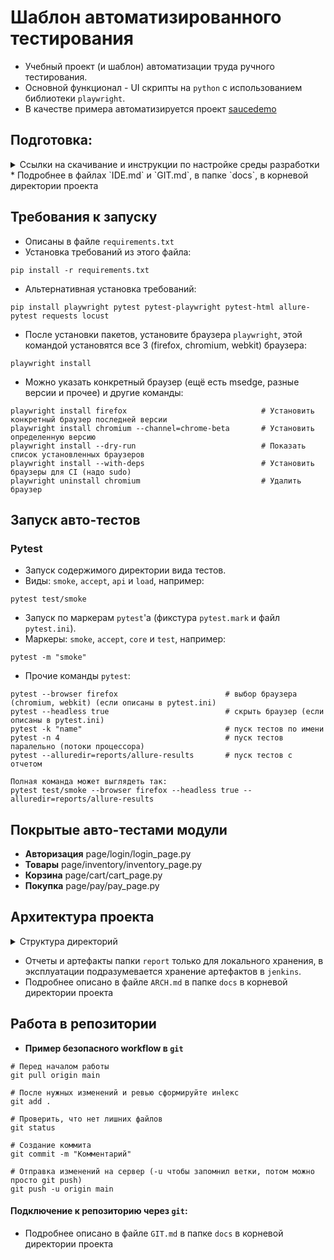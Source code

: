 # **Шаблон автоматизированного тестирования** 
* Учебный проект (и шаблон) автоматизации труда ручного тестирования.
* Основной функционал - UI скрипты на `python` с использованием библиотеки `playwright`.
* В качестве примера автоматизируется проект [saucedemo](https://www.saucedemo.com/v1/)
 
## Подготовка:
<details><summary>Ссылки на скачивание и инструкции по настройке среды разработки</summary><p>

* [Скачать `Python` версии 13+](https://www.python.org/downloads/)
  * [Инструкция установки `Python` глава 2.1, эксплуатация глава 3](https://disk.yandex.ru/edit/d/ziggIjO2lsG0H2023WbIniPegnqahzm72s0qoIz-cKg6UlFmWEZta1prdw)
* [Скачать `git` версии 2.49+](https://git-scm.com/downloads)
  * [Инструкция установки и эксплуатации `git` глава 4.5](https://disk.yandex.ru/i/p6A-v9AiGy5qxA)
* IDE:
  * `OpenIDE` - Российский IDE
    * [Скачать `OpenIDE` версии 243+](https://openide.ru/download/)
    * [Установка `OpenIDE` глава !!! | Эксплуатация глава !!!](https://disk.yandex.ru/edit/d/ziggIjO2lsG0H2023WbIniPegnqahzm72s0qoIz-cKg6UlFmWEZta1prdw)
  * `PyCharm` - Рекомендуемый способ взаимодействия с `python`
    * [Скачать `PyCharm` версии Community Edition 2024+](https://www.jetbrains.com/ru-ru/pycharm/download/other.html)
    * [Установка `PyCharm` глава 2.2 | Эксплуатация глава 4](https://disk.yandex.ru/edit/d/ziggIjO2lsG0H2023WbIniPegnqahzm72s0qoIz-cKg6UlFmWEZta1prdw)
  * `VSCode` - Популярный IDE
    * [Скачать `VSCode` версии 1.99+](https://code.visualstudio.com/docs/?dv=win64user)
    * [Установка `VSCode` глава !!! | Эксплуатация глава !!!](https://disk.yandex.ru/edit/d/ziggIjO2lsG0H2023WbIniPegnqahzm72s0qoIz-cKg6UlFmWEZta1prdw)
</p></details>
* Подробнее в файлах `IDE.md` и `GIT.md`, в папке `docs`, в корневой директории проекта

## **Требования к запуску**
* Описаны в файле `requirements.txt`
* Установка требований из этого файла:
```
pip install -r requirements.txt
```
* Альтернативная установка требований:
```
pip install playwright pytest pytest-playwright pytest-html allure-pytest requests locust
```
* После установки пакетов, установите браузера `playwright`, этой командой установятся все 3 (firefox, chromium, webkit) браузера:
```
playwright install
```
* Можно указать конкретный браузер (ещё есть msedge, разные версии и прочее) и другие команды:
```
playwright install firefox                              # Установить конкретный браузер последней версии
playwright install chromium --channel=chrome-beta       # Установить определенную версию
playwright install --dry-run                            # Показать список установленных браузеров
playwright install --with-deps                          # Установить браузеры для CI (надо sudo)
playwright uninstall chromium                           # Удалить браузер
```

## **Запуск авто-тестов**
### Pytest
* Запуск содержимого директории вида тестов.
* Виды: `smoke`, `accept`, `api` и `load`, например:
```
pytest test/smoke
```
* Запуск по маркерам `pytest`'а (фикстура `pytest.mark` и файл `pytest.ini`).
* Маркеры: `smoke`, `accept`, `core` и `test`, например:
```
pytest -m "smoke"
```
* Прочие команды `pytest`:
```
pytest --browser firefox                        # выбор браузера (chromium, webkit) (если описаны в pytest.ini)
pytest --headless true                          # скрыть браузер (если описаны в pytest.ini)
pytest -k "name"                                # пуск тестов по имени
pytest -n 4                                     # пуск тестов паралельно (потоки процессора)
pytest --alluredir=reports/allure-results       # пуск тестов с отчетом

Полная команда может выглядеть так:
pytest test/smoke --browser firefox --headless true --alluredir=reports/allure-results
```

## **Покрытые авто-тестами модули**
* **Авторизация**   page/login/login_page.py
* **Товары**        page/inventory/inventory_page.py
* **Корзина**       page/cart/cart_page.py
* **Покупка**       page/pay/pay_page.py

## **Архитектура проекта**
<details><summary>Структура директорий</summary><p>

```
/test-projectname/                  # корневой каталог (репозиторий) проекта авто-тестов
├── /page/                          # page object модели
│   ├── /login/                     # папка с page object моделью и данными модуля ЛОГИН
│   │   ├── login_page.py           # page object класс модуля ЛОГИН
│   │   ├── login_data.py           # тестовые данные модуля ЛОГИН
│   │   ├── login_locators.py       # селекторы элементов модулей ЛОГИН
│   │   └── __init__.py
│   ├── /inventory/                 # папка с page object моделью и данными модуля ТОВАРЫ
│   │   ├── inventory_page.py       # page object класс модуля ТОВАРЫ
│   │   ├── inventory_data.py       # тестовые данные модуля ТОВАРЫ
│   │   ├── inventory_locators.py   # селекторы элементов модулей ТОВАРЫ
│   │   └── __init__.py
│   ├── /cart/                      # папка с page object моделью и данными модуля КОРЗИНА
│   │   ├── cart_page.py            # page object класс модуля КОРЗИНА
│   │   ├── cart_data.py            # тестовые данные модуля КОРЗИНА
│   │   ├── cart_locators.py        # селекторы элементов модулей КОРЗИНА
│   │   └── __init__.py
│   ├── /pay/                       # папка с page object моделью и данными модуля ПОКУПКИ
│   │   ├── pay_page.py             # page object класс модуля ПОКУПКИ
│   │   ├── pay_locators.py         # селекторы элементов модулей ПОКУПКИ
│   │   ├── pay_data.py             # тестовые данные модуля ПОКУПКИ
│   │   └── __init__.py
│   ├── base_page.py                # базовый page object класс (основные методы работы со страницей)
│   └── __init__.py 
├── /test/                          # тестовые сценарии с группировкой по видам
│   ├── /smoke/                     # дымы (фронт)
│   │   ├── test_smoke_login.py
│   │   ├── test_smoke_inv.py
│   │   ├── test_smoke_cart.py
│   │   └── test_smoke_pay.py
│   ├── /accept/                    # приемка (фронт)
│   │   ├── test_accept_login.py
│   │   ├── test_accept_inv.py
│   │   ├── test_accept_cart.py
│   │   └── test_accept_pay.py
│   ├── /api/                       # апи (бэк)
│   │   └── test_api_login.py
│   ├── /load/                      # нагрузочное (locust)
│   │   └── test_locust.py
│   ├── test_run.py                 # запуск всех тестов
│   └── __init__.py
├── /config/                        # конфигурации
│   ├── conftest.py                 # фикстуры pytest
│   ├── logger.py                   # конфигурация логирования
│   └── __init__.py
├── /utils/                         # вспомогательные инструменты
│   ├── /drivers/                   # веб-драйвера и портативные браузеры
│   ├── actions.py                  # сложные методы и действия на страницах
│   ├── asserts.py                  # проверки
│   ├── helpers.py                  # вспомогательные элементы
│   └── __init__.py
├── /report/                        # отчеты и артефакты (если не подключено хранение в jenkins)
│   ├── /screenshots/               # скриншоты
│   ├── /allure-results/            # allure отчеты
│   ├── /pytest-html/               # pytest отчеты
│   ├── /locust/                    # locust отчеты нагрузочного
│   └── /logs/                      # логи выполнения тестов
├── /docs/                          # документация
│   ├── PLAN.md                     # документация проекта, план автоматизации, тест-кейсы и история изменений
│   ├── CODE.md                     # описание стиля кода в проекте
│   ├── ARCH.md                     # описание вариантов архитектур проекта
│   ├── MD.md                       # описание markdown разметки
│   ├── IDE.md                      # описание работы в различных IDE и их настройки
│   ├── TERMINAL.md                 # описание работы в различных терминалах (cmd\unix\bash)
│   └── GIT.md                      # описание работы с git и bitbucket
├── pytest.ini                      # конфигурация тестов
├── requirements.txt                # зависимости
├── README.md                       # описание проекта
└── .gitignore                      # игнор лист git
```
</p></details>

* Отчеты и артефакты папки `report` только для локального хранения, в эксплуатации подразумевается хранение артефактов в `jenkins`.
* Подробнее описано в файле `ARCH.md` в папке `docs` в корневой директории проекта

## **Работа в репозитории**
* **Пример безопасного workflow в `git`**
```
# Перед началом работы
git pull origin main

# После нужных изменений и ревью сформируйте инlекс
git add .

# Проверить, что нет лишних файлов
git status

# Создание коммита
git commit -m "Комментарий"

# Отправка изменений на сервер (-u чтобы запомнил ветки, потом можно просто git push)
git push -u origin main
```
#### **Подключение к репозиторию через `git`**:
* Подробнее описано в файле `GIT.md` в папке `docs` в корневой директории проекта
